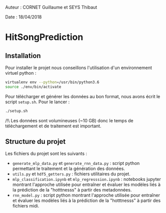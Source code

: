 Auteur : CORNET Guillaume et SEYS Thibaut

Date : 18/04/2018

# HitSongPrediction

## Installation

Pour installer le projet nous conseillons l'utilisation d'un environnement virtuel python :

```sh
virtualenv env --python=/usr/bin/python3.6
source ./env/bin/activate 
```

Pour télécharger et générer les données au bon format, nous avons écrit le script `setup.sh`. Pour le lancer :

```sh
./setup.sh
```

/!\ Les données sont volumineuses (~10 GB) donc le temps de téléchargement et de traitement est important.

## Structure du projet

Les fichiers du projet sont les suivants :

- `generate_mlp_data.py` et `generate_rnn_data.py` : script python permettant le traitement et la génération des données.
- `utils.py` et `hdf5_getters.py` : fichiers utilitaires du projet.
- `mlp_classification.ipynb` et `mlp_regresssion.ipynb` : notebooks jupyter montrant l'approche utilisée pour entraîner et évaluer les modèles liés à la prédiction de la "hotttnesss" à partir des metadonnées.
- `rnn_model.py` : script python montrant l'approche utilisée pour entraîner et évaluer les modèles liés à la prédiction de la "hotttnesss" à partir des fichiers midi.
